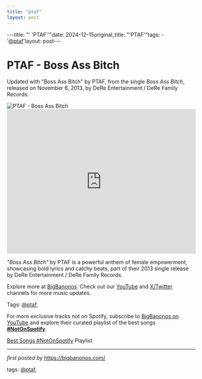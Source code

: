 ```yaml
---
title: "ptaf"
layout: post
---
```

---title: "' 'PTAF''"date: 2024-12-15original_title: "'PTAF'"tags:  - '[@ptaf](/tags/ptaf/)'layout: post---<!-- Title of the Post --><h1 >PTAF - Boss Ass Bitch</h1> <!-- Introductory Text --><p >Updated with "Boss Ass Bitch" by PTAF, from the single *Boss Ass Bitch*, released on November 6, 2013, by DeRe Entertainment / DeRe Family Records.</p> <!-- Featured Image --><div > <img src="https://i.ytimg.com/vi/N6ihCQZK-r0/maxresdefault.jpg" alt="PTAF - Boss Ass Bitch" /></div> <!-- YouTube Video Embed --><div > <iframe width="100%" height="385" src="https://www.youtube.com/embed/N6ihCQZK-r0" title="PTAF - Boss Ass Bitch (Original Version)" frameborder="0" allow="accelerometer; autoplay; clipboard-write; encrypted-media; gyroscope; picture-in-picture; web-share" referrerpolicy="strict-origin-when-cross-origin" allowfullscreen></iframe></div> <!-- Song Information --><div > <p><em>"Boss Ass Bitch"</em> by PTAF is a powerful anthem of female empowerment, showcasing bold lyrics and catchy beats, part of their 2013 single release by DeRe Entertainment / DeRe Family Records.</p></div> <!-- Footer Links --><div > <p>Explore more at <a href="https://bigbanonos.com/" target="_blank">BigBanonos</a>. Check out our <a href="https://www.youtube.com/[@BigBanonos](/tags/BigBanonos/)" target="_blank">YouTube</a> and <a href="https://x.com/bigbanonos" target="_blank">X/Twitter</a> channels for more music updates.</p></div> <!-- Tags --><p >Tags: [@ptaf](/tags/ptaf/),</p><!--Subscribe and Playlist Links--><div>    <p>For more exclusive tracks not on Spotify, subscribe to <a href="https://www.youtube.com/[@BigBanonos](/tags/BigBanonos/)" target="_blank">BigBanonos on YouTube</a> and explore their curated playlist of the best songs <strong>[#NotOnSpotify](/tags/NotOnSpotify/)</strong>.</p>    <p><a href="https://www.youtube.com/playlist?list=PLtuNtuTatqI0kFahUCbtbfenC_ET5O_tr" target="_blank">Best Songs [#NotOnSpotify](/tags/NotOnSpotify/) Playlist<br /></a></p></div><hr /><p><em>first posted by</em> <a href="https://bigbanonos.com/" rel="noopener" target="_new">https://bigbanonos.com/</a></p><p>tags: [@ptaf](/tags/ptaf/),</p>
